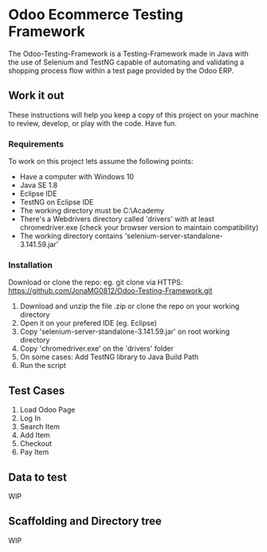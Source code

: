 # Odoo Ecommerce Testing Framework 
The Odoo-Testing-Framework is a Testing-Framework made in Java with the use of Selenium and TestNG capable of automating and validating a shopping process flow within a test page provided by the Odoo ERP.

## Work it out
These instructions will help you keep a copy of this project on your machine to review, develop, or play with the code. Have fun. 

### Requirements
To work on this project lets assume the following points:

- Have a computer with Windows 10
- Java SE 1.8
- Eclipse IDE
- TestNG on Eclipse IDE
- The working directory must be C:\Academy
- There's a Webdrivers directory called 'drivers' with at least chromedriver.exe (check your browser version to maintain compatibility)
- The working directory contains 'selenium-server-standalone-3.141.59.jar'

### Installation

Download or clone the repo: eg. git clone via HTTPS: https://github.com/JonaMG0812/Odoo-Testing-Framework.git

   1) Download and unzip the file .zip or clone the repo on your working directory
   2) Open it on your prefered IDE (eg. Eclipse)
   3) Copy 'selenium-server-standalone-3.141.59.jar' on root working directory
   4) Copy 'chromedriver.exe' on the 'drivers' folder
   5) On some cases: Add TestNG library to Java Build Path
   7) Run the script

## Test Cases

   1) Load Odoo Page
   2) Log In
   3) Search Item
   4) Add Item
   5) Checkout
   6) Pay Item

## Data to test
WIP

## Scaffolding and Directory tree
WIP
